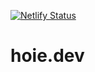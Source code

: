 [![Netlify Status](https://api.netlify.com/api/v1/badges/f7f7dd09-1358-47be-b12b-566b61891dea/deploy-status)](https://app.netlify.com/sites/hoie/deploys)
# hoie.dev
